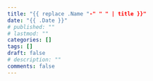 ```yaml
---
title: "{{ replace .Name "-" " " | title }}"
date: "{{ .Date }}"
# published: ""
# lastmod: ""
categories: []
tags: []
draft: false
# description: ""
comments: false
---
```

